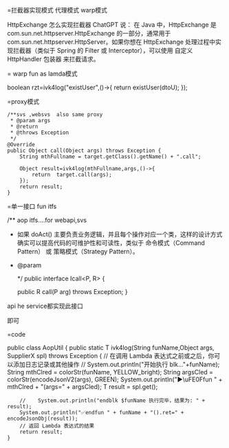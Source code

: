 
=拦截器实现模式  代理模式  warp模式

HttpExchange  怎么实现拦截器
ChatGPT 说：
在 Java 中，HttpExchange 是 com.sun.net.httpserver.HttpExchange 的一部分，通常用于 com.sun.net.httpserver.HttpServer。如果你想在 HttpExchange 处理过程中实现拦截器（类似于 Spring 的 Filter 或 Interceptor），可以使用 自定义 HttpHandler 包装器 来拦截请求。


= warp fun as lamda模式


boolean rzt=ivk4log("existUser",()->{
return  existUser(dtoU);
});

=proxy模式



    /**svs ,websvs  also same proxy
     * @param args
     * @return
     * @throws Exception
     */
    @Override
    public Object call(Object args) throws Exception {
        String mthFullname = target.getClass().getName() + ".call";

        Object result=ivk4log(mthFullname,args,()->{
            return  target.call(args);
        });
        return result;
    }

=单一接口  fun itfs

/**  aop itfs....for webapi,svs
* 如果 doAct() 主要负责业务逻辑，并且每个操作对应一个类，这样的设计方式确实可以提高代码的可维护性和可读性，类似于 命令模式（Command Pattern） 或 策略模式（Strategy Pattern）。
* @param <P>
  */
  public interface Icall<P, R> {

  public R call(P arg) throws Exception;
  }

api he service都实现此接口

即可

=code


public class AopUtil {
public static <T> T ivk4log(String funName,Object args, SupplierX<T> spl) throws Exception {
// 在调用 Lambda 表达式之前或之后，你可以添加日志记录或其他操作
//   System.out.println("开始执行 blk..."+funName);
String mthClred = colorStr(funName, YELLOW_bright);
String argsCled = colorStr(encodeJsonV2(args), GREEN);
System.out.println("▶\uFE0Ffun " + mthClred + "(args=" + argsCled);
T result = spl.get();

        //    System.out.println("endblk $funName 执行完毕，结果为: " + result);
        System.out.println("✅endfun " + funName + "().ret=" + encodeJsonObj(result));
        // 返回 Lambda 表达式的结果
        return result;
    }